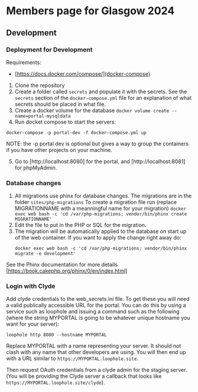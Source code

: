 # Members page for Glasgow 2024

## Development

### Deployment for Development
Requirements:
* [https://docs.docker.com/compose/](docker-compose)

1. Clone the repository
2. Create a folder called `secrets` and populate it with the secrets.
   See the `secrets` section of the `docker-compose.yml` file for an explanation
   of what secrets should be placed in what file.
3. Create a docker volume for the database
  `docker volume create --name=portal-mysqldata`
4. Run docket compose to start the servers:
  ```
  docker-compose -p portal-dev -f docker-compose.yml up
  ```
  NOTE: the -p portal dev is optional but gives a way to group the containers if
  you have other projects on your machine.

5. Go to [http://localhost:8080] for the portal, and [http://localhost:8081] for
   phpMyAdmin.

### Database changes
1. All migrations use phinx for database changes. The migrations are in the folder
   `sites/php-migrations`
   To create a migration file run (replace MIGRATIONNAME with a meanningful name for
   your migration)
   `docker exec web bash -c 'cd /var/php-migrations; vendor/bin/phinx create MIGRATIONNAME'`
2. Edit the file to put in the PHP or SQL for the migration.
3. The migration will be automatically applied to the database on start up of the web container.
   If you want to apply the change right away do:
   ```
   docker exec web bash -c 'cd /var/php-migrations; vendor/bin/phinx migrate -e development'
   ```

See the Phinx documentation for more details [https://book.cakephp.org/phinx/0/en/index.html]

### Login with Clyde

Add clyde credentials to the web_secrets.ini file. To get these you will need a valid
publically accessible URL for the portal. You can do this by using a service such
as loophole and issuing a command such as the following (where the string MYPORTAL is
going to be whatever unique hostname you want for your server):

```
loophole http 8080 --hostname MYPORTAL
```

Replace MYPORTAL with a name representing your server. It should not clash with any name that
other developers are using.
You will then end up with a URL similar to `https://MYPORTAL.loophole.site`.

Then request OAuth credentials from a clyde admin for the staging server. (You will be providing the Clyde
server a callback that looks like `https://MYPORTAL.loophole.site/clyde`).

